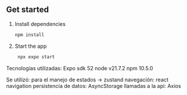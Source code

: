 
## Get started

1. Install dependencies

   ```bash
   npm install
   ```

2. Start the app

   ```bash
    npx expo start
   ```

Tecnologias utilizadas:
Expo sdk 52
node v21.7.2
npm 10.5.0

Se utilizó:
   para el manejo de estados -> zustand
   navegación: react navigation
   persistencia de datos: AsyncStorage
   llamadas a la api: Axios
   